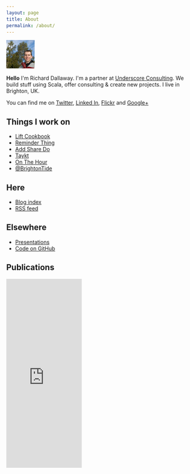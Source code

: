 ```yaml
---
layout: page
title: About
permalink: /about/
---
```



![Richard](/img/me.jpg)

**Hello** I'm Richard Dallaway.  I'm a partner at [Underscore Consulting](http://underscore.io).
We build stuff using Scala, offer consulting & create new projects. I live in Brighton, UK.

You can find me on <a href="http://www.twitter.com/d6y">Twitter</a>, <a href="http://www.linkedin.com/in/richarddallaway">Linked In</a>, <a href="https://www.flickr.com/photos/d6y">Flickr</a> and <a href="https://plus.google.com/u/1/115129362752840660839">Google+</a>


## Things I work on

 - [Lift Cookbook](http://cookbook.liftweb.net)
 - [Reminder Thing](http://www.ReminderThing.com)
 - [Add Share Do](http://www.AddShareDo.com)
 - [Taykt](http://www.Taykt.com)
 - [On The Hour](http://onthehour.spiralarm.com)
 - [@BrightonTide](http://www.twitter.com/BrightonTide)


## Here

- <a href="/archive">Blog index</a>
- <a href="/rss.xml">RSS feed</a>

##  Elsewhere

- <a href="http://speakerdeck.com/u/d6y">Presentations</a>
- <a href="https://github.com/d6y">Code on GitHub</a>


## Publications

<iframe frameborder="0" scrolling="no" width="200px" height="500px" src="http://cdn.oreillystatic.com/widgets/author/253.html">
</iframe>
